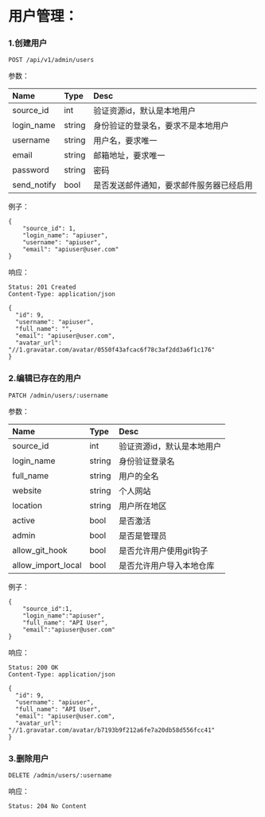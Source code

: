 # 用户管理：

### 1.创建用户

```
POST /api/v1/admin/users
```

参数：

| Name | Type | Desc |
| :--- | :--- | :--- |
| source\_id | int | 验证资源id，默认是本地用户 |
| login\_name | string | 身份验证的登录名，要求不是本地用户 |
| username | string | 用户名，要求唯一 |
| email | string | 邮箱地址，要求唯一 |
| password | string | 密码 |
| send\_notify | bool | 是否发送邮件通知，要求邮件服务器已经启用 |

例子：

```
{
    "source_id": 1,
    "login_name": "apiuser",
    "username": "apiuser",
    "email": "apiuser@user.com"
}
```

响应：

```
Status: 201 Created
Content-Type: application/json
```

```
{
  "id": 9,
  "username": "apiuser",
  "full_name": "",
  "email": "apiuser@user.com",
  "avatar_url": "//1.gravatar.com/avatar/0550f43afcac6f78c3af2dd3a6f1c176"
}
```

### 2.编辑已存在的用户

```
PATCH /admin/users/:username
```

参数：

| Name | Type | Desc |
| :--- | :--- | :--- |
| source\_id | int | 验证资源id，默认是本地用户 |
| login\_name | string | 身份验证登录名 |
| full\_name | string | 用户的全名 |
| website | string | 个人网站 |
| location | string | 用户所在地区 |
| active | bool | 是否激活 |
| admin | bool | 是否是管理员 |
| allow\_git\_hook | bool | 是否允许用户使用git钩子 |
| allow\_import\_local | bool | 是否允许用户导入本地仓库 |

例子：

```
{
    "source_id":1,
    "login_name":"apiuser",
    "full_name": "API User",
    "email":"apiuser@user.com"
}
```

响应：

```
Status: 200 OK
Content-Type: application/json
```

```
{
  "id": 9,
  "username": "apiuser",
  "full_name": "API User",
  "email": "apiuser@user.com",
  "avatar_url": "//1.gravatar.com/avatar/b7193b9f212a6fe7a20db58d556fcc41"
}
```

### 3.删除用户

```
DELETE /admin/users/:username
```

响应：

```
Status: 204 No Content
```




